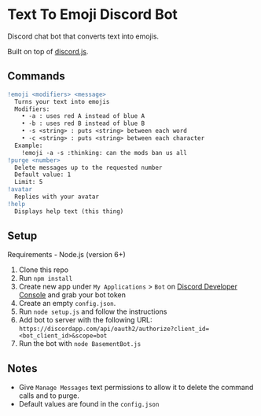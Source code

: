 # Text To Emoji Discord Bot
Discord chat bot that converts text into emojis.

Built on top of [discord.js](https://discord.js.org).

## Commands
```diff
!emoji <modifiers> <message>
  Turns your text into emojis
  Modifiers:
    • -a : uses red A instead of blue A
    • -b : uses red B instead of blue B
    • -s <string> : puts <string> between each word
    • -c <string> : puts <string> between each character
  Example:
    !emoji -a -s :thinking: can the mods ban us all
!purge <number>
  Delete messages up to the requested number
  Default value: 1
  Limit: 5
!avatar
  Replies with your avatar
!help
  Displays help text (this thing)
```

## Setup
Requirements - Node.js (version 6+)

1. Clone this repo
2. Run `npm install`
3. Create new app under `My Applications` > `Bot` on [Discord Developer Console](https://discordapp.com/developers/applications/me/) and grab your bot token
4. Create an empty `config.json`.
5. Run `node setup.js` and follow the instructions
6. Add bot to server with the following URL:
`https://discordapp.com/api/oauth2/authorize?client_id=<bot_client_id>&scope=bot`
7. Run the bot with `node BasementBot.js`

## Notes
* Give `Manage Messages` text permissions to allow it to delete the command calls and to purge.
* Default values are found in the `config.json`
